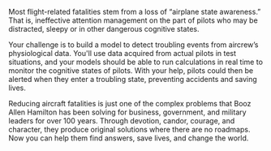 Most flight-related fatalities stem from a loss of “airplane state awareness.” 
That is, ineffective attention management on the part of pilots who may be distracted, sleepy or in other dangerous cognitive states.

Your challenge is to build a model to detect troubling events from aircrew’s physiological data.
You'll use data acquired from actual pilots in test situations, and your models should be able to run calculations in real time to monitor the cognitive states of pilots.
With your help, pilots could then be alerted when they enter a troubling state, preventing accidents and saving lives.

Reducing aircraft fatalities is just one of the complex problems that Booz Allen Hamilton has been solving for business, government, and military leaders for over 100 years.
Through devotion, candor, courage, and character, they produce original solutions where there are no roadmaps.
Now you can help them find answers, save lives, and change the world.
